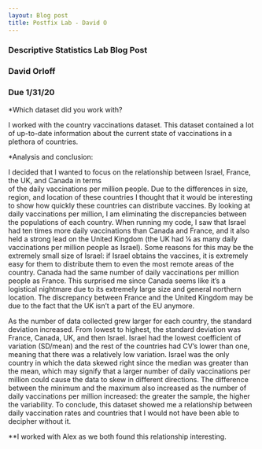```yaml
---
layout: Blog post
title: Postfix Lab - David O 
---
```


### Descriptive Statistics Lab Blog Post  
### David Orloff  
### Due 1/31/20  

*Which dataset did you work with?    

I worked with the country vaccinations dataset. This dataset contained a lot of up-to-date information   about the current state of vaccinations in a plethora of countries.   

*Analysis and conclusion:   

I decided that I wanted to focus on the relationship between Israel, France, the UK, and Canada in terms  
of the daily vaccinations per million people. Due to the differences in size, region, and location of   these countries I thought that it would be interesting to show how quickly these countries can distribute   vaccines. By looking at daily vaccinations per million, I am eliminating the discrepancies   between the populations of each country. When running my code, I saw that Israel had ten times more daily   vaccinations than Canada and France, and it also held a strong lead on the United Kingdom (the UK   had ¼ as many daily vaccinations per million people as Israel). Some reasons for this may be the   extremely small size of Israel: if Israel obtains the vaccines, it is extremely easy for them to   distribute them to even the most remote areas of the country. Canada had the same number of daily   vaccinations per million people as France. This surprised me since Canada seems like it’s a logistical   nightmare due to its extremely large size and general northern location. The discrepancy between France   and the United Kingdom may be due to the fact that the UK isn’t a part of the EU anymore.   

As the number of data collected grew larger for each country, the standard deviation increased. From   lowest to highest, the standard deviation was France, Canada, UK, and then Israel. Israel had the lowest   coefficient of variation (SD/mean) and the rest of the countries had CV’s lower than one, meaning that   there was a relatively low variation. Israel was the only country in which the data skewed right since the   median was greater than the mean, which may signify that a larger number of daily vaccinations per   million could cause the data to skew in different directions. The difference between the minimum and the   maximum also increased as the number of daily vaccinations per million increased: the greater the sample,   the higher the variability. To conclude, this dataset showed me a relationship between daily   vaccination rates and countries that I would not have been able to decipher without it.   
  
**I worked with Alex as we both found this relationship interesting. 


    

